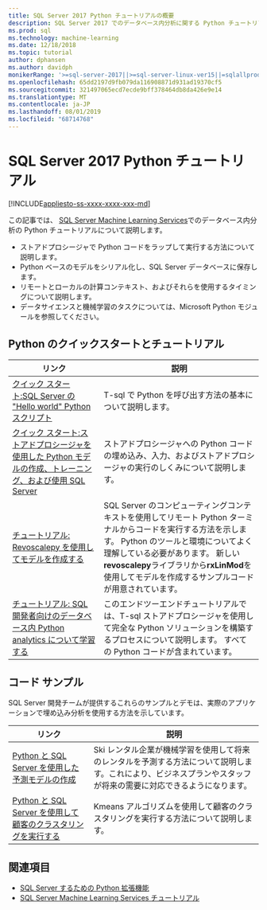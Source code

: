 ```yaml
---
title: SQL Server 2017 Python チュートリアルの概要
description: SQL Server 2017 でのデータベース内分析に関する Python チュートリアルの概要を説明します。
ms.prod: sql
ms.technology: machine-learning
ms.date: 12/18/2018
ms.topic: tutorial
author: dphansen
ms.author: davidph
monikerRange: '>=sql-server-2017||>=sql-server-linux-ver15||=sqlallproducts-allversions'
ms.openlocfilehash: 65dd2197d9fb079da116908871d931ad19370cf5
ms.sourcegitcommit: 321497065ecd7ecde9bff378464db8da426e9e14
ms.translationtype: MT
ms.contentlocale: ja-JP
ms.lasthandoff: 08/01/2019
ms.locfileid: "68714768"
---
```

# <a name="sql-server-2017-python-tutorials"></a>SQL Server 2017 Python チュートリアル
[!INCLUDE[appliesto-ss-xxxx-xxxx-xxx-md](../../includes/appliesto-ss-xxxx-xxxx-xxx-md.md)]

この記事では、 [SQL Server Machine Learning Services](../install/sql-machine-learning-services-windows-install.md)でのデータベース内分析の Python チュートリアルについて説明します。 

+ ストアドプロシージャで Python コードをラップして実行する方法について説明します。
+ Python ベースのモデルをシリアル化し、SQL Server データベースに保存します。
+ リモートとローカルの計算コンテキスト、およびそれらを使用するタイミングについて説明します。
+ データサイエンスと機械学習のタスクについては、Microsoft Python モジュールを参照してください。

<a name="bkmk_pythontutorials"></a>

## <a name="python-quickstarts-and-tutorials"></a>Python のクイックスタートとチュートリアル

| リンク | 説明 |
|------|-------------|
| [クイック スタート:SQL Server の "Hello world" Python スクリプト](quickstart-python-run-using-t-sql.md) | T-sql で Python を呼び出す方法の基本について説明します。 |
| [クイック スタート:ストアドプロシージャを使用した Python モデルの作成、トレーニング、および使用 SQL Server](quickstart-python-train-score-in-tsql.md) | ストアドプロシージャへの Python コードの埋め込み、入力、およびストアドプロシージャの実行のしくみについて説明します。 |
| [チュートリアル: Revoscalepy を使用してモデルを作成する](use-python-revoscalepy-to-create-model.md) | SQL Server のコンピューティングコンテキストを使用してリモート Python ターミナルからコードを実行する方法を示します。 Python のツールと環境についてよく理解している必要があります。 新しい**revoscalepy**ライブラリから**rxLinMod**を使用してモデルを作成するサンプルコードが用意されています。 |
| [チュートリアル: SQL 開発者向けのデータベース内 Python analytics について学習する](sqldev-in-database-python-for-sql-developers.md) | このエンドツーエンドチュートリアルでは、T-sql ストアドプロシージャを使用して完全な Python ソリューションを構築するプロセスについて説明します。 すべての Python コードが含まれています。|

<a name ="bkmk_samples"></a>

## <a name="code-samples"></a>コード サンプル

SQL Server 開発チームが提供するこれらのサンプルとデモは、実際のアプリケーションで埋め込み分析を使用する方法を示しています。

| リンク | 説明 |
|------|-------------|
| [Python と SQL Server を使用した予測モデルの作成](https://microsoft.github.io/sql-ml-tutorials/python/rentalprediction/) | Ski レンタル企業が機械学習を使用して将来のレンタルを予測する方法について説明します。これにより、ビジネスプランやスタッフが将来の需要に対応できるようになります。 |
| [Python と SQL Server を使用して顧客のクラスタリングを実行する](https://microsoft.github.io/sql-ml-tutorials/python/customerclustering/) | Kmeans アルゴリズムを使用して顧客のクラスタリングを実行する方法について説明します。 |

## <a name="see-also"></a>関連項目

+ [SQL Server するための Python 拡張機能](../concepts/extension-python.md)
+ [SQL Server Machine Learning Services チュートリアル](machine-learning-services-tutorials.md)
